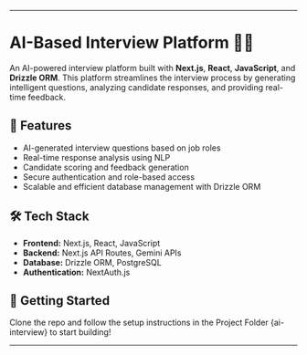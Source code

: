  ---

# AI-Based Interview Platform 🎤🤖  

An AI-powered interview platform built with **Next.js**, **React**, **JavaScript**, and **Drizzle ORM**. This platform streamlines the interview process by generating intelligent questions, analyzing candidate responses, and providing real-time feedback.  

## 🚀 Features  
- AI-generated interview questions based on job roles  
- Real-time response analysis using NLP  
- Candidate scoring and feedback generation  
- Secure authentication and role-based access  
- Scalable and efficient database management with Drizzle ORM  

## 🛠️ Tech Stack  
- **Frontend:** Next.js, React, JavaScript  
- **Backend:** Next.js API Routes, Gemini APIs  
- **Database:** Drizzle ORM, PostgreSQL  
- **Authentication:** NextAuth.js  

## 📌 Getting Started  
Clone the repo and follow the setup instructions in the Project Folder {ai-interview} to start building!  

---

